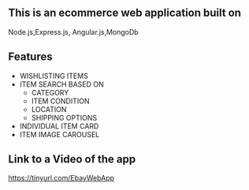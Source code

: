 ## This is an ecommerce web application built on ##
Node.js,Express.js, Angular.js,MongoDb 

## Features ##

- WISHLISTING ITEMS
- ITEM SEARCH BASED ON
    - CATEGORY
    - ITEM CONDITION
    - LOCATION
    - SHIPPING OPTIONS
- INDIVIDUAL ITEM CARD
- ITEM IMAGE CAROUSEL
  
      
## Link to a Video of the app ##

https://tinyurl.com/EbayWebApp
